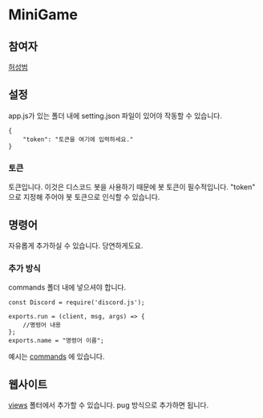 # MiniGame

## 참여자
[허성범](https://github.com/heosungbum)
## 설정

app.js가 있는 폴더 내에 setting.json 파일이 있어야 작동할 수 있습니다.

```
{
    "token": "토큰을 여기에 입력하세요."
}
```

### 토큰

토큰입니다. 이것은 디스코드 봇을 사용하기 때문에 봇 토큰이 필수적입니다. "token" 으로 지정해 주어야 봇 토큰으로 인식할 수 있습니다.

## 명령어

자유롭게 추가하실 수 있습니다. 당연하게도요.

### 추가 방식

commands 폴더 내에 넣으셔야 합니다.

```
const Discord = require('discord.js');

exports.run = (client, msg, args) => {
    //명령어 내용
};
exports.name = "명령어 이름";
```

예시는 [commands](./commands/ping.js) 에 있습니다.

## 웹사이트

[views](./views) 폴터에서 추가할 수 있습니다. pug 방식으로 추가하면 됩니다.

